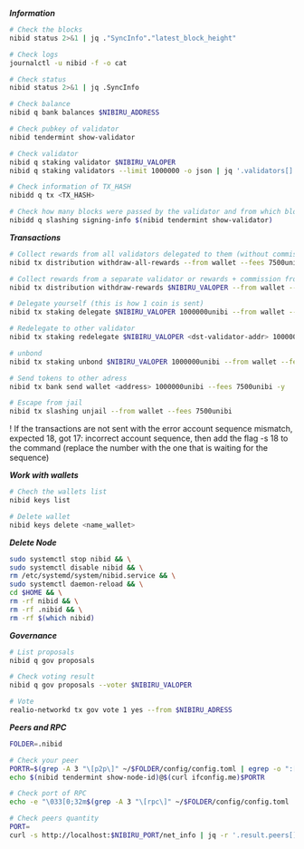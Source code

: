 ***Information***
```bash
# Check the blocks
nibid status 2>&1 | jq ."SyncInfo"."latest_block_height"
```
```bash
# Check logs
journalctl -u nibid -f -o cat
```
```bash
# Check status
nibid status 2>&1 | jq .SyncInfo
```
```bash
# Check balance
nibid q bank balances $NIBIRU_ADDRESS
```
```bash
# Check pubkey of validator
nibid tendermint show-validator
```
```bash
# Check validator
nibid q staking validator $NIBIRU_VALOPER
nibid q staking validators --limit 1000000 -o json | jq '.validators[] | select(.description.moniker="$NIBIRU_VALOPER")' | jq
```
```bash
# Check information of TX_HASH
nibidd q tx <TX_HASH>
```
```bash
# Check how many blocks were passed by the validator and from which block the asset
nibidd q slashing signing-info $(nibid tendermint show-validator)
```

***Transactions***
```bash
# Collect rewards from all validators delegated to them (without commission)
nibid tx distribution withdraw-all-rewards --from wallet --fees 7500unibi -y
```
```bash
# Collect rewards from a separate validator or rewards + commission from your own validator
nibid tx distribution withdraw-rewards $NIBIRU_VALOPER --from wallet --fees 7500unibi --commission -y
```
```bash
# Delegate yourself (this is how 1 coin is sent)
nibid tx staking delegate $NIBIRU_VALOPER 1000000unibi --from wallet --fees 7500unibi -y
```
```bash
# Redelegate to other validator
nibid tx staking redelegate $NIBIRU_VALOPER <dst-validator-addr> 1000000unibi --from wallet --fees 7500unibi -y
```
```bash
# unbond 
nibid tx staking unbond $NIBIRU_VALOPER 1000000unibi --from wallet --fees 7500unibi -y
```
```bash
# Send tokens to other adress
nibid tx bank send wallet <address> 1000000unibi --fees 7500unibi -y
```
```bash
# Escape from jail
nibid tx slashing unjail --from wallet --fees 7500unibi
```

! If the transactions are not sent with the error account sequence mismatch, expected 18, got 17: incorrect account sequence, then add the flag -s 18 to the command (replace the number with the one that is waiting for the sequence)

***Work with wallets***
```bash
# Chech the wallets list
nibid keys list
```
```bash
# Delete wallet
nibid keys delete <name_wallet>
```

***Delete Node***
```bash
sudo systemctl stop nibid && \
sudo systemctl disable nibid && \
rm /etc/systemd/system/nibid.service && \
sudo systemctl daemon-reload && \
cd $HOME && \
rm -rf nibid && \
rm -rf .nibid && \
rm -rf $(which nibid)
```

***Governance***
```bash
# List proposals
nibid q gov proposals
```
```bash
# Check voting result
nibid q gov proposals --voter $NIBIRU_VALOPER
```
```bash
# Vote 
realio-networkd tx gov vote 1 yes --from $NIBIRU_ADRESS
```

***Peers and RPC***
```bash
FOLDER=.nibid

# Check your peer
PORTR=$(grep -A 3 "\[p2p\]" ~/$FOLDER/config/config.toml | egrep -o ":[0-9]+") && \
echo $(nibid tendermint show-node-id)@$(curl ifconfig.me)$PORTR

# Check port of RPC
echo -e "\033[0;32m$(grep -A 3 "\[rpc\]" ~/$FOLDER/config/config.toml | egrep -o ":[0-9]+")\033[0m"

# Check peers quantity
PORT=
curl -s http://localhost:$NIBIRU_PORT/net_info | jq -r '.result.peers[] | "\(.node_info.id)@\(.remote_ip):\(.node_info.listen_addr | split(":")[2])"' | wc -l
```

